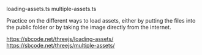 loading-assets.ts
multiple-assets.ts

Practice on the different ways to load assets, either by putting the files into the public folder or by taking the image directly from the internet.

https://sbcode.net/threejs/loading-assets/
https://sbcode.net/threejs/multiple-assets/
